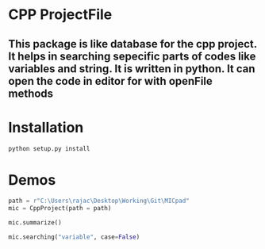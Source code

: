 # CPP ProjectFile
This package is like database for the cpp project. It helps in searching sepecific parts of codes like variables and string. It is written in python. It can open  the code in editor for with openFile methods
----

# Installation 
`python setup.py install`

# Demos
```python
path = r"C:\Users\rajac\Desktop\Working\Git\MICpad"
mic = CppProject(path = path)

mic.summarize()

mic.searching("variable", case=False)
```